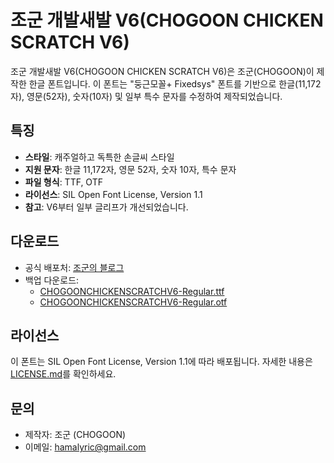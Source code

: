 # 조군 개발새발 V6(CHOGOON CHICKEN SCRATCH V6)

조군 개발새발 V6(CHOGOON CHICKEN SCRATCH V6)은 조군(CHOGOON)이 제작한 한글 폰트입니다. 이 폰트는 "둥근모꼴+ Fixedsys" 폰트를 기반으로 한글(11,172자), 영문(52자), 숫자(10자) 및 일부 특수 문자를 수정하여 제작되었습니다.

## 특징
- **스타일**: 캐주얼하고 독특한 손글씨 스타일
- **지원 문자**: 한글 11,172자, 영문 52자, 숫자 10자, 특수 문자
- **파일 형식**: TTF, OTF
- **라이선스**: SIL Open Font License, Version 1.1
- **참고**: V6부터 일부 글리프가 개선되었습니다.

## 다운로드
- 공식 배포처: [조군의 블로그](https://blog.naver.com/hamalyric/223572107612)
- 백업 다운로드:
  - [CHOGOONCHICKENSCRATCHV6-Regular.ttf](https://github.com/chogoons/CHOGOON-CHICKEN-SCRATCH-V6/blob/main/CHOGOONCHICKENSCRATCHV6-Regular.ttf)
  - [CHOGOONCHICKENSCRATCHV6-Regular.otf](https://github.com/chogoons/CHOGOON-CHICKEN-SCRATCH-V6/blob/main/CHOGOONCHICKENSCRATCHV6-Regular.otf)

## 라이선스
이 폰트는 SIL Open Font License, Version 1.1에 따라 배포됩니다. 자세한 내용은 [LICENSE.md](https://github.com/chogoons/CHOGOON-CHICKEN-SCRATCH-V6/blob/main/LICENSE.md)를 확인하세요.

## 문의
- 제작자: 조군 (CHOGOON)
- 이메일: hamalyric@gmail.com
